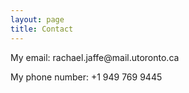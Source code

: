 ```yaml
---
layout: page
title: Contact
---
```



<p> My email: rachael.jaffe@mail.utoronto.ca </p>
<p> My phone number: +1 949 769 9445 </p>
